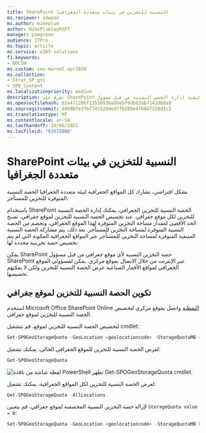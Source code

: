 ```yaml
---
title: SharePoint النسبية للتخزين في بيئات متعددة الجغرافيا
ms.reviewer: adwood
ms.author: mikeplum
author: MikePlumleyMSFT
manager: pamgreen
audience: ITPro
ms.topic: article
ms.service: o365-solutions
f1.keywords:
- NOCSH
ms.custom: seo-marvel-apr2020
ms.collection:
- Strat_SP_gtc
- SPO_Content
ms.localizationpriority: medium
description: تعرف على SharePoint النسبية للتخزين في بيئات متعددة الجغرافيا وكيفية إدارة الحصص النسبية من قبل مسؤول SharePoint Online.
ms.openlocfilehash: d1e47c206f1353093ba8bebf9db03ab7142d6da9
ms.sourcegitcommit: d4b867e37bf741528ded7fb289e4f6847228d2c5
ms.translationtype: MT
ms.contentlocale: ar-SA
ms.lasthandoff: 10/06/2021
ms.locfileid: "63572886"
---
```

# <a name="sharepoint-storage-quotas-in-multi-geo-environments"></a>SharePoint النسبية للتخزين في بيئات متعددة الجغرافيا

بشكل افتراضي، تشارك كل المواقع الجغرافية لبيئة متعددة الجغرافيا الحصة النسبية المتوفرة للتخزين للمستأجر.

باستخدام SharePoint الحصة النسبية للتخزين الجغرافي، يمكنك إدارة الحصة النسبية للتخزين لكل موقع جغرافي. عند تخصيص الحصة النسبية للتخزين لموقع جغرافي، تصبح الحد الأقصى لمقدار مساحة التخزين المتوفرة لهذا الموقع الجغرافي، وتخصم من الحصة النسبية المتوفرة لمساحة التخزين للمستأجر. بعد ذلك، يتم مشاركة الحصة النسبية المتبقية المتوفرة لمساحة التخزين للمستأجر عبر المواقع الجغرافية المكونة التي لم يتم تخصيص حصة تخزينية محددة لها.

يمكن SharePoint حصة التخزين النسبية لأي موقع جغرافي من قبل مسؤول SharePoint عبر الإنترنت من خلال الاتصال بموقع مركزي. يمكن لمسؤولي الموقع الجغرافي لمواقع الأقمار الصناعية عرض الحصة النسبية للتخزين ولكن لا يمكنهم تخصيصها.

## <a name="configure-a-storage-quota-for-a-geo-location"></a>تكوين الحصة النسبية للتخزين لموقع جغرافي

استخدم Microsoft Office SharePoint Online [النمطية](https://www.microsoft.com/download/details.aspx?id=35588) واتصل بموقع مركزي لتخصيص الحصة النسبية للتخزين لموقع جغرافي.

لتخصيص الحصة النسبية للتخزين لموقع، قم بتشغيل cmdlet:

```powershell
Set-SPOGeoStorageQuota -GeoLocation <geolocationcode> -StorageQuotaMB <value>
```

لعرض الحصة النسبية للتخزين للموقع الجغرافي الحالي، يمكنك تشغيل:

```powershell
Get-SPOGeoStorageQuota
```

![لقطة شاشة من نافذة PowerShell تظهر Get-SPOGeoStorageQuota cmdlet.](../media/multi-geo-storage-quota.png)

لعرض الحصة النسبية للتخزين لكل المواقع الجغرافية، يمكنك تشغيل:

```powershell
Get-SPOGeoStorageQuota -AllLocations
```

لإزالة حصة التخزين النسبية المخصصة لموقع جغرافي، قم بتعيين `StorageQuota value = 0`:

```powershell
Set-SPOGeoStorageQuota -GeoLocation <geolocationcode> -StorageQuotaMB 0
```

